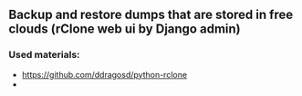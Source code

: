 ## Backup and restore dumps that are stored in free clouds (rClone web ui by Django admin)


### Used materials:
- https://github.com/ddragosd/python-rclone
- 